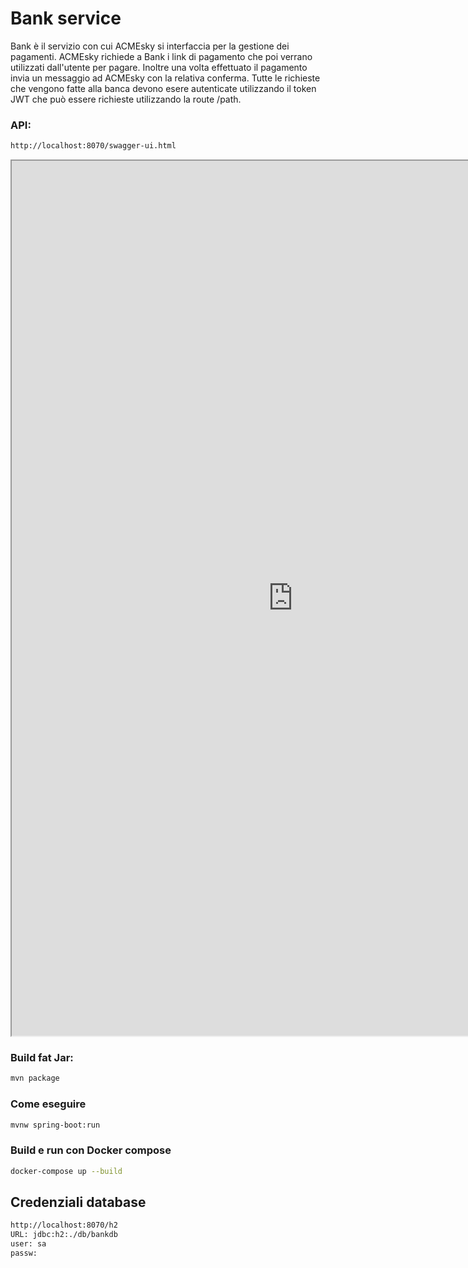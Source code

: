 
# Bank service
Bank è il servizio con cui ACMEsky si interfaccia per la gestione dei pagamenti.
ACMEsky richiede a Bank i link di pagamento che poi verrano utilizzati dall'utente per pagare. Inoltre una volta effettuato il pagamento invia un messaggio ad ACMEsky con la relativa conferma.
Tutte le richieste che vengono fatte alla banca devono esere autenticate utilizzando il token JWT che può essere richieste utilizzando la route /path.

### API:
```sh
http://localhost:8070/swagger-ui.html
```

<iframe title="API"
    width="900"
    height="1400"
    class="hidden"
    src="
    https://vallasc.github.io/ACMEsky/src/SwaggerUI/index.html?src=https://vallasc.github.io/ACMEsky/src/BankService/openapi.json&token=eyJhbGciOiJIUzUxMiJ9.eyJqdGkiOiJiYW5rSldUIiwic3ViIjoiOTI1NDYxIiwiYXV0aG9yaXRpZXMiOlsiUk9MRV9VU0VSIl0sImlhdCI6MTYyNDI5MTI5MywiZXhwIjoxNjI1Mzg1Mjk4fQ.xklR5LsgPF0cuI9Ico57g5QuvOJUH9DQyPt7H_RQoDHTk6XqR1Je7-T5wOiQY4CmMI9TR-UffZl_4254pg42wA
    ">
</iframe>

### Build fat Jar:
```sh
mvn package
```

### Come eseguire
```sh
mvnw spring-boot:run
```

### Build e run con Docker compose
```sh
docker-compose up --build
```

## Credenziali database
```sh
http://localhost:8070/h2
URL: jdbc:h2:./db/bankdb
user: sa
passw:
```

<div class="page-break"></div>
